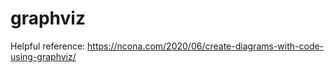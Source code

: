 # graphviz


Helpful reference: https://ncona.com/2020/06/create-diagrams-with-code-using-graphviz/
